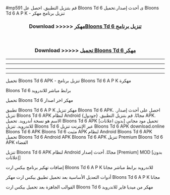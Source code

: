 #mp591 قم بتنزيل التطبيق. احصل عل Bloons Td 6  ى أحدث إصدار.تحميل Bloons Td 6  A P K - تنزيل برنامج مهكر



<div align="center">
<h3>Download >>>>> <a href="https://ar-sites.web.app/?ar= Bloons Td 6 ">مهكرBloons Td 6  تنزيل برنامج</a></h3><br>

<h3>Download >>>>> <a href="https://ar-sites.web.app/?ar= Bloons Td 6 ">تحميل Bloons Td 6  مهكر</a></h3>
</div>


----------------------------------------------------------

----------------------------------------------------------

----------------------------------------------------------

----------------------------------------------------------


تحميل Bloons Td 6  APK - تنزيل برنامج Bloons Td 6  A P K مهكرة

Bloons Td 6  برابط مباشر للاندرويد

تحميل Bloons Td 6  مهكر اخر اصدار

تطبيق Bloons Td 6  A P K مهكر
تنزيل Bloons Td 6  APK. احصل على أحدث إصدار.
تنزيل Bloons Td 6  APK لنظام Android مجانًا.
قم بتنزيل التطبيق. {جودول} APK. الاسم هو نسخة أندرويد.
تحميل Bloons Td 6  APK [بدون اعلانات]
تحميل مود مجاني للاندرويد.
تنزيل Bloons Td 6  عبر الإنترنت
تنزيل Bloons Td 6  APK
download.online Bloons Td 6  APK
Bloons Td 6  مثبت APK لنظام Android
Bloons Td 6  APK
تحميل Bloons Td 6  Android APK
Bloons Td 6  APK تنزيل Premium
Bloons Td 6  APK الفضاء

تنزيل Bloons Td 6  APK لنظام Android مجانًا. أحدث إصدار [Premium] MOD [بدون إعلانات]

إضافات تهكير برنامج بيكس ارت Bloons Td 6  A P K للاندرويد برابط مباشر مجانا

أدوات التعديل الأساسية بعد تحميل تطبيق بيكس ارت مهكر Bloons Td 6  A P K مجانا

القوالب الجاهزة بعد تحميل بيكس ارت Bloons Td 6  مهكر من ميديا فاير للاندرويد



